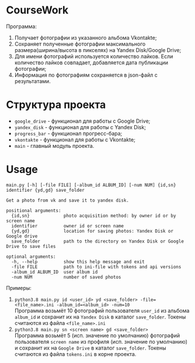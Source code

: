 # CourseWork

Программа:

1. Получает фотографии из указанного альбома Vkontakte;
2. Сохраняет полученные фотографии максимального размера(ширина/высота в пикселях) на Yandex Disk/Google Drive;
3. Для имени фотографий используется количество лайков. Если количество лайков совпадает, добавляется дата публикации фотографии;
4. Информация по фотографиям сохраняется в json-файл с результатами.

# Структура проекта

* `google_drive` - функционал для работы с Google Drive;
* `yandex_disk` - функционал для работы с Yandex Disk;
* `progress_bar` - функционал прогресс-бара;
* `vkontakte` - функционал для работы с Vkontakte;
* `main` - главный модуль проекта.

# Usage

```
main.py [-h] [-file FILE] [-album_id ALBUM_ID] [-num NUM] {id,sn} identifier {yd,gd} save_folder

Get a photo from vk and save it to yandex disk.

positional arguments:
  {id,sn}             photo acquisition method: by owner id or by screen name
  identifier          owner id or screen name
  {yd,gd}             location for saving photos: Yandex Disk or Google drive
  save_folder         path to the directory on Yandex Disk or Google Drive to save files

optional arguments:
  -h, --help          show this help message and exit
  -file FILE          path to ini-file with tokens and api versions
  -album_id ALBUM_ID  user album id
  -num NUM            number of saved photos
```
Примеры:
1. `python3.8 main.py id <user_id> yd <save_folder> -file=<file_name>.ini -album_id=<album_id> -num=10`  
Программа возьмёт 10 фотографий пользователя `user_id` из альбома `album_id` и сохранит их на `Yandex Disk` в каталог `save_folder`. Токены считаются из файла `<file_name>.ini` 
2. `python3.8 main.py sn <screen name> gd <save_folder>`  
Программа возьмёт 5 (исп. значение по умолчанию) фотографий пользователя `screen name` из профиля (исп. значение по умолчанию) и сохранит их на `Google Drive` в каталог `save_folder`. Токены считаются из файла `tokens.ini` в корне проекта. 
